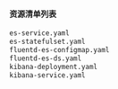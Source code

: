 #### 资源清单列表
```txt
es-service.yaml
es-statefulset.yaml
fluentd-es-configmap.yaml
fluentd-es-ds.yaml
kibana-deployment.yaml
kibana-service.yaml
```